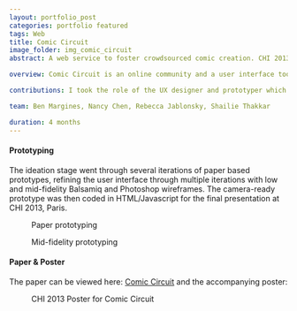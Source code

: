 ```yaml
---
layout: portfolio_post
categories: portfolio featured
tags: Web
title: Comic Circuit
image_folder: img_comic_circuit
abstract: A web service to foster crowdsourced comic creation. CHI 2013 design competition finalist.

overview: Comic Circuit is an online community and a user interface toolkit to crowdsource news articles into comic strips.

contributions: I took the role of the UX designer and prototyper which saw me working on paper prototypes, creating mid-fidelity mockups in Balsamiq and Photoshop and contributing to the final prototype developed in HTML5/Javascript.

team: Ben Margines, Nancy Chen, Rebecca Jablonsky, Shailie Thakkar

duration: 4 months
---
```


<h4>Prototyping</h4>

The ideation stage went through several iterations of paper based prototypes, refining the user interface through multiple iterations with low and mid-fidelity Balsamiq and Photoshop wireframes. The camera-ready prototype was then coded in HTML/Javascript for the final presentation at CHI 2013, Paris.

<figure class="post-image">
	<img lazysrc="/img/img_comic_circuit/paper_prototypes.jpg">
	<figcaption>Paper prototyping</figcaption>
</figure>

<figure class="post-image">
	<img lazysrc="/img/img_comic_circuit/photoshop_prototype.png">
	<figcaption>Mid-fidelity prototyping</figcaption>
</figure>

<h4>Paper &amp; Poster</h4>

The paper can be viewed here: <a href="/res/res_comic_circuit/comic_circuit_chi2013.pdf">Comic Circuit</a> and the accompanying poster:

<figure class="post-image">
	<img lazysrc="/img/img_comic_circuit/comic_circuit_poster_500.png">
	<figcaption>CHI 2013 Poster for Comic Circuit</figcaption>
</figure>
